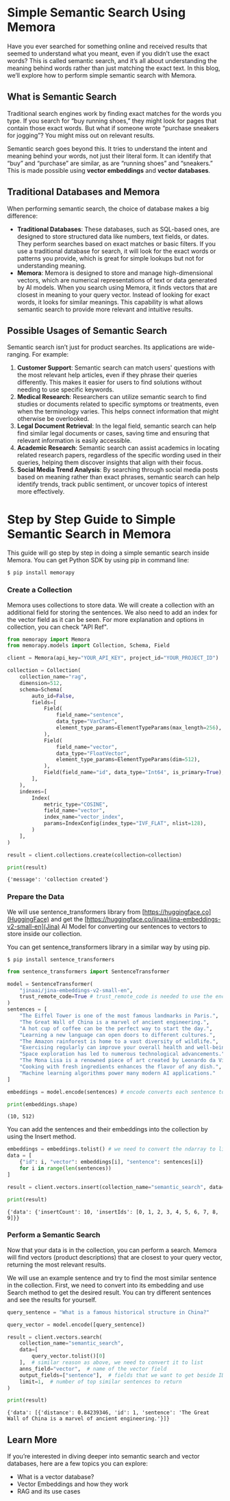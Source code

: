 # Simple Semantic Search Using Memora 
Have you ever searched for something online and received results that seemed to understand what you meant, even if you didn’t use the exact words? This is called semantic search, and it’s all about understanding the meaning behind words rather than just matching the exact text. In this blog, we’ll explore how to perform simple semantic search with Memora.

## What is Semantic Search
Traditional search engines work by finding exact matches for the words you type. If you search for “buy running shoes,” they might look for pages that contain those exact words. But what if someone wrote “purchase sneakers for jogging”? You might miss out on relevant results.

Semantic search goes beyond this. It tries to understand the intent and meaning behind your words, not just their literal form. It can identify that “buy” and “purchase” are similar, as are “running shoes” and “sneakers.” This is made possible using **vector embeddings** and **vector databases**.

## Traditional Databases and Memora
When performing semantic search, the choice of database makes a big difference:

- **Traditional Databases**: These databases, such as SQL-based ones, are designed to store structured data like numbers, text fields, or dates. They perform searches based on exact matches or basic filters. If you use a traditional database for search, it will look for the exact words or patterns you provide, which is great for simple lookups but not for understanding meaning.
- **Memora**: Memora is designed to store and manage high-dimensional vectors, which are numerical representations of text or data generated by AI models. When you search using Memora, it finds vectors that are closest in meaning to your query vector. Instead of looking for exact words, it looks for similar meanings. This capability is what allows semantic search to provide more relevant and intuitive results.

## Possible Usages of Semantic Search
Semantic search isn’t just for product searches. Its applications are wide-ranging. For example:


1. **Customer Support**: Semantic search can match users' questions with the most relevant help articles, even if they phrase their queries differently. This makes it easier for users to find solutions without needing to use specific keywords.
2. **Medical Research**: Researchers can utilize semantic search to find studies or documents related to specific symptoms or treatments, even when the terminology varies. This helps connect information that might otherwise be overlooked.
3. **Legal Document Retrieval**: In the legal field, semantic search can help find similar legal documents or cases, saving time and ensuring that relevant information is easily accessible.
4. **Academic Research**: Semantic search can assist academics in locating related research papers, regardless of the specific wording used in their queries, helping them discover insights that align with their focus.
5. **Social Media Trend Analysis**: By searching through social media posts based on meaning rather than exact phrases, semantic search can help identify trends, track public sentiment, or uncover topics of interest more effectively.

# Step by Step Guide to Simple Semantic Search in Memora
This guide will go step by step in doing a simple semantic search inside Memora. You can get Python SDK by using pip in command line:

```shell
$ pip install memorapy
```

### Create a Collection
Memora uses collections to store data. We will create a collection with an additional field for storing the sentences. We also need to add an index for the vector field as it can be seen. For more explanation and options in collection, you can check "API Ref".

```python
from memorapy import Memora
from memorapy.models import Collection, Schema, Field 

client = Memora(api_key="YOUR_API_KEY", project_id="YOUR_PROJECT_ID")

collection = Collection(
    collection_name="rag",
    dimension=512,
    schema=Schema(
        auto_id=False,
        fields=[
            Field(
                field_name="sentence",
                data_type="VarChar",
                element_type_params=ElementTypeParams(max_length=256),
            ),
            Field(
                field_name="vector",
                data_type="FloatVector",
                element_type_params=ElementTypeParams(dim=512),
            ),
            Field(field_name="id", data_type="Int64", is_primary=True),
        ],
    ),
    indexes=[
        Index(
            metric_type="COSINE",
            field_name="vector",
            index_name="vector_index",
            params=IndexConfig(index_type="IVF_FLAT", nlist=128),
        )
    ],
)

result = client.collections.create(collection=collection)

print(result)
```
    {'message': 'collection created'}

### Prepare the Data
We will use sentence_transformers library from [https://huggingface.co](HuggingFace) and get the [https://huggingface.co/jinaai/jina-embeddings-v2-small-en](Jina) AI Model for converting our sentences to vectors to store inside our collection.

You can get sentence_transformers library in a similar way by using pip.

```shell
$ pip install sentence_transformers
```

```python
from sentence_transformers import SentenceTransformer

model = SentenceTransformer(
    "jinaai/jina-embeddings-v2-small-en", 
    trust_remote_code=True # trust_remote_code is needed to use the encode method
)
sentences = [
    "The Eiffel Tower is one of the most famous landmarks in Paris.",
    "The Great Wall of China is a marvel of ancient engineering.",
    "A hot cup of coffee can be the perfect way to start the day.",
    "Learning a new language can open doors to different cultures.",
    "The Amazon rainforest is home to a vast diversity of wildlife.",
    "Exercising regularly can improve your overall health and well-being.",
    "Space exploration has led to numerous technological advancements.",
    "The Mona Lisa is a renowned piece of art created by Leonardo da Vinci.",
    "Cooking with fresh ingredients enhances the flavor of any dish.",
    "Machine learning algorithms power many modern AI applications."
]

embeddings = model.encode(sentences) # encode converts each sentence to its vector embedding by using jina model

print(embeddings.shape)

```
    (10, 512)


You can add the sentences and their embeddings into the collection by using the Insert method.

```python
embeddings = embeddings.tolist() # we need to convert the ndarray to list as they are not JSON serializable
data = [
    {"id": i, "vector": embeddings[i], "sentence": sentences[i]}
    for i in range(len(sentences))
]

result = client.vectors.insert(collection_name="semantic_search", data=data)

print(result)
```
    {'data': {'insertCount': 10, 'insertIds': [0, 1, 2, 3, 4, 5, 6, 7, 8, 9]}}

### Perform a Semantic Search
Now that your data is in the collection, you can perform a search. Memora will find vectors (product descriptions) that are closest to your query vector, returning the most relevant results.

We will use an example sentence and try to find the most similar sentence in the collection. First, we need to convert into its embedding and use Search method to get the desired result. You can try different sentences and see the results for yourself.

```python
query_sentence = "What is a famous historical structure in China?"

query_vector = model.encode([query_sentence])

result = client.vectors.search(
    collection_name="semantic_search",
    data=[
        query_vector.tolist()[0]
    ],  # similar reason as above, we need to convert it to list
    anns_field="vector",  # name of the vector field
    output_fields=["sentence"],  # fields that we want to get beside ID
    limit=1,  # number of top similar sentences to return
)

print(result)
```
    {'data': [{'distance': 0.84239346, 'id': 1, 'sentence': 'The Great Wall of China is a marvel of ancient engineering.'}]}


## Learn More
If you’re interested in diving deeper into semantic search and vector databases, here are a few topics you can explore:

- What is a vector database?
- Vector Embeddings and how they work
- RAG and its use cases
